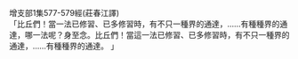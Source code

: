 增支部1集577-579經(莊春江譯)  
「比丘們！當一法已修習、已多修習時，有不只一種界的通達，……有種種界的通達，哪一法呢？身至念。比丘們！當這一法已修習、已多修習時，有不只一種界的通達，……有種種界的通達。 」  
  
  
